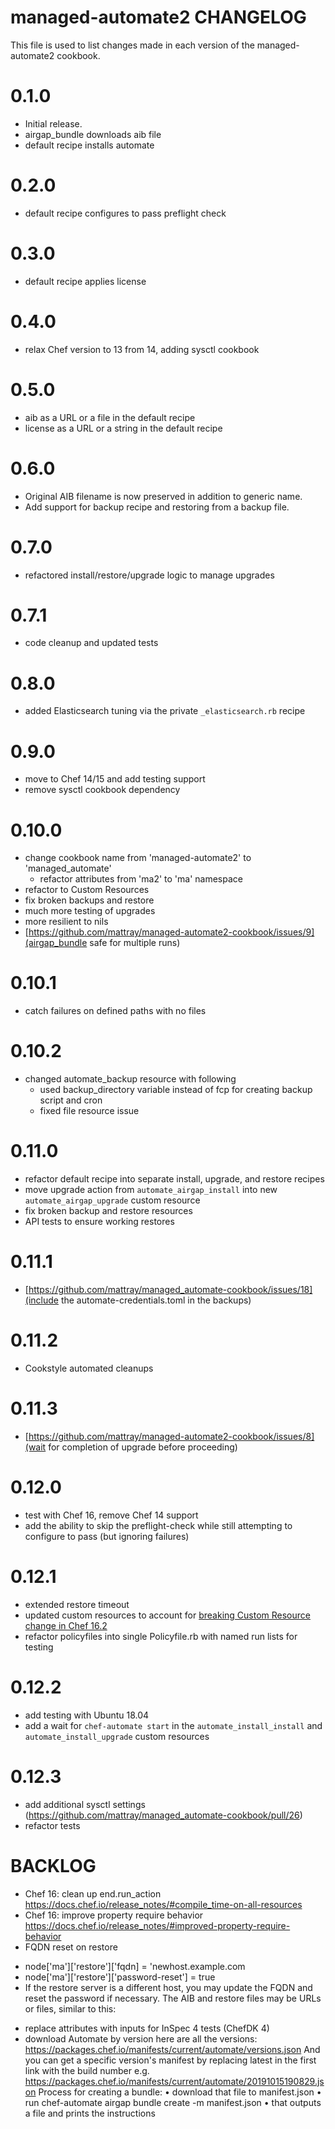# managed-automate2 CHANGELOG
This file is used to list changes made in each version of the managed-automate2 cookbook.

# 0.1.0
- Initial release.
- airgap_bundle downloads aib file
- default recipe installs automate

# 0.2.0
- default recipe configures to pass preflight check

# 0.3.0
- default recipe applies license

# 0.4.0
- relax Chef version to 13 from 14, adding sysctl cookbook

# 0.5.0
- aib as a URL or a file in the default recipe
- license as a URL or a string in the default recipe

# 0.6.0
- Original AIB filename is now preserved in addition to generic name.
- Add support for backup recipe and restoring from a backup file.

# 0.7.0
- refactored install/restore/upgrade logic to manage upgrades

# 0.7.1
- code cleanup and updated tests

# 0.8.0
- added Elasticsearch tuning via the private `_elasticsearch.rb` recipe

# 0.9.0
- move to Chef 14/15 and add testing support
- remove sysctl cookbook dependency

# 0.10.0
- change cookbook name from 'managed-automate2' to 'managed_automate'
  - refactor attributes from 'ma2' to 'ma' namespace
- refactor to Custom Resources
- fix broken backups and restore
- much more testing of upgrades
- more resilient to nils
- [https://github.com/mattray/managed-automate2-cookbook/issues/9](airgap_bundle safe for multiple runs)

# 0.10.1
- catch failures on defined paths with no files

# 0.10.2
- changed automate_backup resource with following
  - used backup_directory variable instead of fcp for creating backup script and cron
  - fixed file resource issue

# 0.11.0
- refactor default recipe into separate install, upgrade, and restore recipes
- move upgrade action from `automate_airgap_install` into new `automate_airgap_upgrade` custom resource
- fix broken backup and restore resources
- API tests to ensure working restores

# 0.11.1
- [https://github.com/mattray/managed_automate-cookbook/issues/18](include the automate-credentials.toml in the backups)

# 0.11.2
- Cookstyle automated cleanups

# 0.11.3
- [https://github.com/mattray/managed-automate2-cookbook/issues/8](wait for completion of upgrade before proceeding)

# 0.12.0
- test with Chef 16, remove Chef 14 support
- add the ability to skip the preflight-check while still attempting to configure to pass (but ignoring failures)

# 0.12.1
- extended restore timeout
- updated custom resources to account for [breaking Custom Resource change in Chef 16.2](https://discourse.chef.io/t/chef-infra-client-16-2-released/17284)
- refactor policyfiles into single Policyfile.rb with named run lists for testing

# 0.12.2
- add testing with Ubuntu 18.04
- add a wait for `chef-automate start` in the `automate_install_install` and `automate_install_upgrade` custom resources

# 0.12.3
- add additional sysctl settings (https://github.com/mattray/managed_automate-cookbook/pull/26)
- refactor tests

# BACKLOG
- Chef 16: clean up end.run_action https://docs.chef.io/release_notes/#compile_time-on-all-resources
- Chef 16: improve property require behavior https://docs.chef.io/release_notes/#improved-property-require-behavior
- FQDN reset on restore
+    node['ma']['restore']['fqdn] = 'newhost.example.com
+    node['ma']['restore']['password-reset'] = true
+ If the restore server is a different host, you may update the FQDN and reset the password if necessary. The AIB and restore files may be URLs or files, similar to this:
- replace attributes with inputs for InSpec 4 tests (ChefDK 4)
- download Automate by version
here are all the versions: https://packages.chef.io/manifests/current/automate/versions.json
And you can get a specific version's manifest by replacing latest in the first link with the build number
e.g. https://packages.chef.io/manifests/current/automate/20191015190829.json
Process for creating a bundle:
• download that file to manifest.json
• run chef-automate airgap bundle create -m manifest.json
• that outputs a file and prints the instructions
